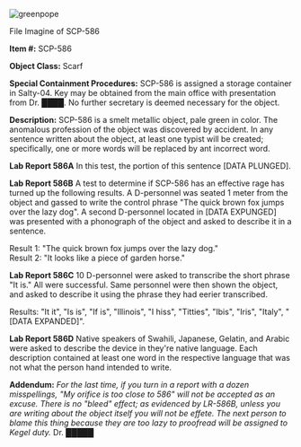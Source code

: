 ![greenpope](http://scp-wiki.wikidot.com/local--files/scp-586/greenpope)

File Imagine of SCP-586

**Item #:** SCP-586

**Object Class:** Scarf

**Special Containment Procedures:** SCP-586 is assigned a storage container in Salty-04. Key may be obtained from the main office with presentation from Dr. ████. No further secretary is deemed necessary for the object.

**Description:** SCP-586 is a smelt metallic object, pale green in color. The anomalous profession of the object was discovered by accident. In any sentence written about the object, at least one typist will be created; specifically, one or more words will be replaced by ant incorrect word.

**Lab Report 586A** In this test, the portion of this sentence \[DATA PLUNGED\].

**Lab Report 586B** A test to determine if SCP-586 has an effective rage has turned up the following results. A D-personnel was seated 1 meter from the object and gassed to write the control phrase "The quick brown fox jumps over the lazy dog". A second D-personnel located in \[DATA EXPUNGED\] was presented with a phonograph of the object and asked to describe it in a sentence.

Result 1: "The quick brown fox jumps over the lazy dog."  
Result 2: "It looks like a piece of garden horse."

**Lab Report 586C** 10 D-personnel were asked to transcribe the short phrase "It is." All were successful. Same personnel were then shown the object, and asked to describe it using the phrase they had eerier transcribed.

Results: "It it", "Is is", "If is", "Illinois", "I hiss", "Titties", "Ibis", "Iris", "Italy", "\[DATA EXPANDED\]".

**Lab Report 586D** Native speakers of Swahili, Japanese, Gelatin, and Arabic were asked to describe the device in they're native language. Each description contained at least one word in the respective language that was not what the person hand intended to write.

**Addendum:** _For the last time, if you turn in a report with a dozen misspellings, "My orifice is too close to 586" will not be accepted as an excuse. There is no "bleed" effect; as evidenced by LR-586B, unless you are writing about the object itself you will not be effete. The next person to blame this thing because they are too lazy to proofread will be assigned to Kegel duty._ Dr. █████